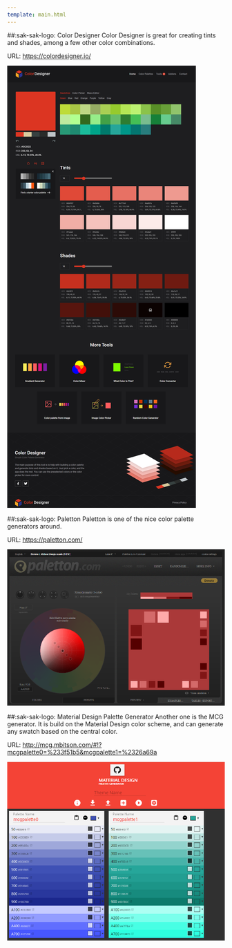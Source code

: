 ```yaml
---
template: main.html
---
```


[paletton-com]: ../assets/screenshots/paletton-com.png
[mcg-mbitson-com]: ../assets/screenshots/mcg-mbitson-com.png
[colordesigner-io]: ../assets/screenshots/colordesigner-io-full.png
##:sak-sak-logo: Color Designer
Color Designer is great for creating tints and shades, among a few other color combinations.

URL: https://colordesigner.io/

[![colordesigner-io]][colordesigner-io]

##:sak-sak-logo: Paletton
Paletton is one of the nice color palette generators around.

URL: https://paletton.com/

[![paletton-com]][paletton-com]

##:sak-sak-logo: Material Design Palette Generator
Another one is the MCG generator. It is build on the Material Design color scheme, and can generate any swatch based on the central color.

URL: http://mcg.mbitson.com/#!?mcgpalette0=%233f51b5&mcgpalette1=%2326a69a

[![mcg-mbitson-com]][mcg-mbitson-com]



